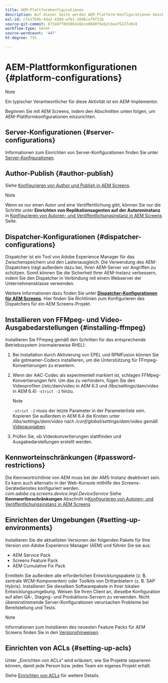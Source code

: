 ```yaml
---
title: AEM-Plattformkonfigurationen
description: Auf dieser Seite werden AEM Platform-Konfigurationen beschrieben.
exl-id: cfe1769b-4da2-430d-a7b1-10dbcaf9f51b
source-git-commit: 873e6ff8b506416bce8660f5eb2cbea75227a9c8
workflow-type: tm+mt
source-wordcount: '447'
ht-degree: 75%

---
```


# AEM-Plattformkonfigurationen {#platform-configurations}

>[!NOTE]
>
>Ein typischer Verantwortlicher für diese Aktivität ist ein AEM-Implementor.

Beginnen Sie mit AEM Screens, indem den Abschnitten unten folgen, um AEM-Plattformkonfigurationen einzurichten.

## Server-Konfigurationen {#server-configurations}

Informationen zum Einrichten von Server-Konfigurationen finden Sie unter [Server-Konfigurationen](https://experienceleague.adobe.com/de/docs/experience-manager-screens/user-guide/administering/configuring-screens-introduction#ServerConfiguration).

## Author-Publish {#author-publish}

Siehe [Konfigurieren von Author und Publish in AEM Screens](https://experienceleague.adobe.com/de/docs/experience-manager-screens/user-guide/administering/author-publish/author-and-publish).

>[!NOTE]
>
>Wenn es nur einen Autor und eine Veröffentlichung gibt, können Sie nur die Schritte unter **Einrichten von Replikationsagenten auf der Autoreninstanz** in [Konfigurieren von Autoren- und Veröffentlichungsinstanz in AEM Screens](https://experienceleague.adobe.com/de/docs/experience-manager-screens/user-guide/administering/author-publish/author-and-publish) Seite.

## Dispatcher-Konfigurationen {#dispatcher-configurations}

Dispatcher ist ein Tool von Adobe Experience Manager für das Zwischenspeichern und den Lastenausgleich. Die Verwendung des AEM-Dispatchers trägt außerdem dazu bei, Ihren AEM-Server vor Angriffen zu schützen. Somit können Sie die Sicherheit Ihrer AEM-Instanz verbessern, indem Sie den Dispatcher in Verbindung mit einem Webserver der Unternehmensklasse verwenden.

Weitere Informationen dazu finden Sie unter **[Dispatcher-Konfigurationen für AEM Screens](https://experienceleague.adobe.com/de/docs/experience-manager-screens/user-guide/administering/dispatcher-configurations-aem-screens)**. Hier finden Sie Richtlinien zum Konfigurieren des Dispatchers für ein AEM Screens-Projekt.

## Installieren von FFMpeg- und Video-Ausgabedarstellungen {#installing-ffmpeg}

Installieren Sie FFmpeg gemäß den Schritten für das entsprechende Betriebssystem (normalerweise RHEL):

1. Bei Installation durch Aktivierung von EPEL und RPMFusion können Sie alle gstreamer-Codecs installieren, um die Unterstützung für FFmpeg-Konvertierungen zu erweitern.
1. Wenn der AAC-Codec als experimentell markiert ist, schlagen FFMpeg-Konvertierungen fehl. Um das zu verhindern, fügen Sie den Videoprofilen (/etc/dam/video in AEM 6.3 und /libs/settings/dam/video in AEM 6.4) `-strict -2` hinzu.

   >[!NOTE]
   >
   >`-strict -2` muss der letzte Parameter in der Parameterliste sein. Kopieren Sie außerdem in AEM 6.4 die Knoten unter */libs/settings/dam/video* nach */conf/global/settings/dam/video* gemäß [Videoausgaben](https://experienceleague.adobe.com/de/docs/experience-manager-screens/user-guide/authoring/product-features/generating-renditions).
1. Prüfen Sie, ob Videokonvertierungen stattfinden und Ausgabedarstellungen erstellt werden.

## Kennworteinschränkungen {#password-restrictions}

Die Kennwortrichtlinie von AEM muss bei der AMS-Instanz deaktiviert sein. Es kann auch alternativ in der Web-Konsole mithilfe des Screens-Gerätedienstes konfiguriert werden. *com.adobe.cq.screens.device.impl.DeviceService*
Siehe **Kennwortbeschränkungen** Abschnitt in[Konfigurieren von Autoren- und Veröffentlichungsinstanz in AEM Screens](https://experienceleague.adobe.com/de/docs/experience-manager-screens/user-guide/administering/author-publish/author-and-publish)

## Einrichten der Umgebungen {#setting-up-environments}

Installieren Sie die aktuellsten Versionen der folgenden Pakete für Ihre Version von Adobe Experience Manager (AEM) und führen Sie sie aus:

* AEM Service Pack
* Screens Feature Pack
* AEM Cumulative Fix Pack

Ermitteln Sie außerdem alle erforderlichen Entwicklungspakete (z. B. zentrale
WCM-Komponenten) oder Toolkits von Drittanbietern (z. B. SAP Hybris).
Installieren Sie dieselben Softwarepakete in Ihrer lokalen Entwicklungsumgebung. Weisen Sie Ihren Client an, dieselbe Konfiguration auf allen QA-, Staging- und Produktions-Servern zu verwenden. Nicht übereinstimmende Server-Konfigurationen verursachen Probleme bei Bereitstellung und Tests.

>[!NOTE]
>
>Informationen zum Installieren des neuesten Feature Packs für AEM Screens finden Sie in den [Versionshinweisen](https://experienceleague.adobe.com/de/docs/experience-manager-screens/user-guide/aem-screens-introduction).

## Einrichten von ACLs {#setting-up-acls}

Unter „Einrichten von ACLs“ wird erläutert, wie Sie Projekte separieren können, damit jede Person bzw. jedes Team ein eigenes Projekt erhält.

Siehe [Einrichten von ACLs](https://experienceleague.adobe.com/de/docs/experience-manager-screens/user-guide/administering/setting-up-acls) für weitere Details.
